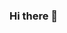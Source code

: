 ### Hi there 👋

<!--
**itsPincha/itsPincha** is a ✨ _special_ ✨ repository because its `README.md` (this file) appears on your GitHub profile.

Here are some ideas to get you started:

- 🔭 I’m currently working on ... My Channel Page
- 🌱 I’m currently learning ...  Javascript, Java, and soon Python
- 👯 I’m looking to collaborate on ... Nothing rn
- 🤔 I’m looking for help with ... Nothing rn
- 💬 Ask me about ... My favorite games
- 📫 How to reach me: ... itspincha@gmail.com
- 😄 Pronouns: ... He, Him
- ⚡ Fun fact: ... I am an epic gamer :D
-->
